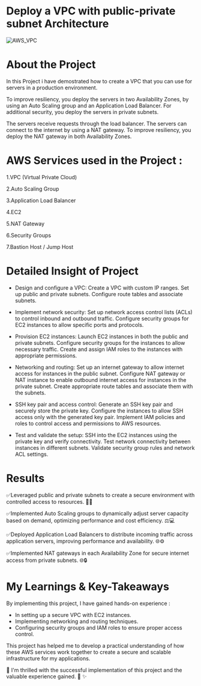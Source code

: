 # Deploy a VPC with public-private subnet Architecture
![AWS_VPC](https://github.com/Maheshkumar-W/AWS_Project/assets/101307468/37867653-f8c5-463b-a57e-5742b3fee8a8)

# About the Project
In this Project i have demostrated how to create a VPC that you can use for servers in a production environment.

To improve resiliency, you deploy the servers in two Availability Zones, by using an Auto Scaling group and an Application Load Balancer. For additional security, you deploy the servers in private subnets. 

The servers receive requests through the load balancer. The servers can connect to the internet by using a NAT gateway. To improve resiliency, you deploy the NAT gateway in both Availability Zones.

# AWS Services used in the Project :
1.VPC (Virtual Private Cloud)

2.Auto Scaling Group

3.Application Load Balancer

4.EC2

5.NAT Gateway

6.Security Groups

7.Bastion Host / Jump Host

# Detailed Insight of Project

- Design and configure a VPC: Create a VPC with custom IP ranges. Set up public and private subnets. Configure route tables and associate subnets.

- Implement network security: Set up network access control lists (ACLs) to control inbound and outbound traffic. Configure security groups for EC2 instances to allow specific ports and protocols.

- Provision EC2 instances: Launch EC2 instances in both the public and private subnets. Configure security groups for the instances to allow necessary traffic. Create and assign IAM roles to the instances with appropriate permissions.

- Networking and routing: Set up an internet gateway to allow internet access for instances in the public subnet. Configure NAT gateway or NAT instance to enable outbound internet access for instances in the private subnet. Create appropriate route tables and associate them with the subnets.

- SSH key pair and access control: Generate an SSH key pair and securely store the private key. Configure the instances to allow SSH access only with the generated key pair. Implement IAM policies and roles to control access and permissions to AWS resources.

- Test and validate the setup: SSH into the EC2 instances using the private key and verify connectivity. Test network connectivity between instances in different subnets. Validate security group rules and network ACL settings.

# Results

✅Leveraged public and private subnets to create a secure environment with controlled access to resources. 🏢🔐

✅Implemented Auto Scaling groups to dynamically adjust server capacity based on demand, optimizing performance and cost efficiency. ⚖💻

✅Deployed Application Load Balancers to distribute incoming traffic across application servers, improving performance and availability. 🌐⚙

✅Implemented NAT gateways in each Availability Zone for secure internet access from private subnets. 🌐🔒
 
# My Learnings & Key-Takeaways
By implementing this project, I have gained hands-on experience :
- In setting up a secure VPC with EC2 instances.
- Implementing networking and routing techniques.
- Configuring security groups and IAM roles to ensure proper access control.

This project has helped me to develop a practical understanding of how these AWS services work together to create a secure and scalable infrastructure for my applications.

🎯 I'm thrilled with the successful implementation of this project and the valuable experience gained. 🎉 ✨
